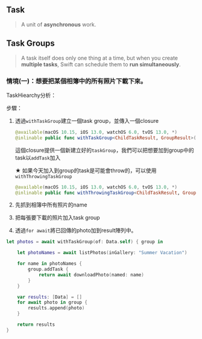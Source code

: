 
## Task

> A unit of **asynchronous** work.

## Task Groups

> A task itself does only one thing at a time, but when you create **multiple tasks**, Swift can schedule them to **run simultaneously**.

### 情境(一)：想要把某個相簿中的所有照片下載下來。

TaskHiearchy分析：

步驟：

1. 透過`withTaskGroup`建立一個task group，並傳入一個closure

    ```swift
    @available(macOS 10.15, iOS 13.0, watchOS 6.0, tvOS 13.0, *)
    @inlinable public func withTaskGroup<ChildTaskResult, GroupResult>(of childTaskResultType: ChildTaskResult.Type, returning returnType: GroupResult.Type = GroupResult.self, body: (inout TaskGroup<ChildTaskResult>) async -> GroupResult) async -> GroupResult where ChildTaskResult : Sendable
    ```

    這個closure提供一個新建立好的`taskGroup`，我們可以把想要加到group中的task以`addTask`加入

    ★ 如果今天加入到group的task是可能會throw的，可以使用`withThrowingTaskGroup`

    ```swift
    @available(macOS 10.15, iOS 13.0, watchOS 6.0, tvOS 13.0, *)
    @inlinable public func withThrowingTaskGroup<ChildTaskResult, GroupResult>(of childTaskResultType: ChildTaskResult.Type, returning returnType: GroupResult.Type = GroupResult.self, body: (inout ThrowingTaskGroup<ChildTaskResult, Error>) async throws -> GroupResult) async rethrows -> GroupResult where ChildTaskResult : Sendable
    ```

2. 先抓到相簿中所有照片的name
3. 把每張要下載的照片加入task group
4. 透過`for await`將已回傳的photo加到result陣列中。

```swift
let photos = await withTaskGroup(of: Data.self) { group in

    let photoNames = await listPhotos(inGallery: "Summer Vacation")

    for name in photoNames {
        group.addTask {
            return await downloadPhoto(named: name)
        }
    }

    var results: [Data] = []
    for await photo in group {
        results.append(photo)
    }

    return results
}
```
